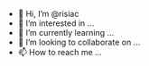 - 👋 Hi, I’m @risiac
- 👀 I’m interested in ...
- 🌱 I’m currently learning ...
- 💞️ I’m looking to collaborate on ...
- 📫 How to reach me ...

<!---
risiac/risiac is a ✨ special ✨ repository because its `README.md` (this file) appears on your GitHub profile.
You can click the Preview link to take a look at your changes.
--->
